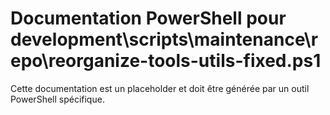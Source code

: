 # Documentation PowerShell pour development\scripts\maintenance\repo\reorganize-tools-utils-fixed.ps1

Cette documentation est un placeholder et doit être générée par un outil PowerShell spécifique.
